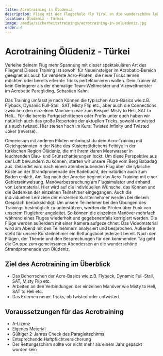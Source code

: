 ```yaml
---
title: Acrotraining in Ölüdeniz
description: Flieg mit der Flugschule Fly Tirol an die wunderschöne lykische Küste der Türkei.
location: Ölüdeniz - Türkei
image: /media/sicherheitstrainings/acrotraining-in-oeluedeniz.jpg
order: 4
---
```


# Acrotraining Ölüdeniz - Türkei

Verleihe deinem Flug mehr Spannung mit dieser spektakulären Art des Fliegens! Dieses Training ist sowohl für Neueinsteiger im Acrobatic-Bereich geeignet als auch für versierte Acro-Piloten, die neue Tricks lernen möchten oder bereits erlernte Tricks perfektionieren wollen. Dein Trainer ist kein Geringerer als der ehemalige Team-Weltmeister und Vizeweltmeister im Acrobatic Paragliding, Sebastian Kahn.

Das Training umfasst je nach Können die typischen Acro-Basics wie z.B. Flyback, Dynamic Full-Stall, SAT, Misty Flip etc., aber auch die Connections zwischen den einzelnen Manövern wie zum Beispiel Misty to Heli, SAT to Heli… Für die bereits Fortgeschrittenen oder Profis unter euch haben wir natürlich auch das große Repertoire der aktuellen Tricks, sowohl untwisted als auch twisted. Hier stehen hoch im Kurs: Twisted Infinity und Twisted Joker (reverse).

Gemeinsam mit anderen Piloten verbringst du dein Acro-Training mit Gleichgesinnten in der Nähe des Küstenstädtchens Fethiye in der türkischen Region Ölüdeniz, die mit ihrem klaren Meerwasser in leuchtenden Blau- und Grünschattierungen lockt. Um diese Perspektive aus der Luft bewundern zu können, starten wir unsere Flüge vom Berg Babadağ aus. Gelandet wird nach einem atemberaubenden Flug über die lykische Küste an der Strandpromenade der Badebucht, der natürlich auch zum Baden einlädt. Am Tag nach der Anreise beginnt das Acro-Training mit einer Gebietseinweisung, Manöverbesprechung am Flugsimulator und anhand von Lehrmaterial. Hier wird auf die individuellen Wünsche, das Können und die Bedenken der einzelnen Teilnehmer eingegangen. Auch die individuellen Lernziele der einzelnen Kursteilnehmer werden bei diesem Gespräch berücksichtigt. Um unsere Teilnehmer bei den Übungen des Trainings bestmöglich zu unterstützen, werden die Piloten über Funk von unserem Fluglehrer angeleitet. So können die einzelnen Manöver mehrfach während eines Fluges wiederholt und gegebenenfalls korrigiert werden. Die Flüge werden außerdem mit einer Kamera aufgezeichnet. Das Videomaterial wird am Abend mit den Teilnehmern analysiert und besprochen. Außerdem steht für unsere Kursteilnehmer ein Rettungsboot jederzeit bereit. Nach den Flügen, der Theorie und den Besprechungen für den kommenden Tag geht die Gruppe zum gemeinsamen Abendessen an die wunderschöne Strandpromenade von Ölüdeniz.


<ContentImageGallery path="/media/sicherheitstrainings/acrotraining-oeluedeniz/"/>

## Ziel des Acrotraining im Überblick

* Das Beherrschen der Acro-Basics wie z.B. Flyback, Dynamic Full-Stall, SAT, Misty Flip etc.
* Arbeiten an den Verbindungen der einzelnen Manöver wie Misty to Heli, SAT to Heli etc.
* Das Erlernen neuer Tricks, ob twisted oder untwisted.


## Voraussetzungen für das Acrotraining

* A-Lizenz
* Eigenes Material
* Gültiger 2-Jahres Check des Paragleitschirms
* Entsprechende Haftpflichtversicherung
* Der Rettungsschirm sollte vor nicht mehr als einem Jahr gepackt worden sein 
